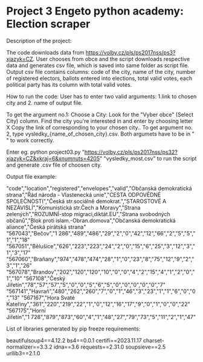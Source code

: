 # Project 3 Engeto python academy: Election scraper

Description of the project:

The code downloads data from https://volby.cz/pls/ps2017nss/ps3?xjazyk=CZ.
User chooses from obce and the script downloads respective data and generates csv file, which is saved into same folder as script file.
Output csv file contains columns: code of the city, name of the city, number of registered electors, ballots entered into elections, total valid votes, each political party has its column with total valid votes. 

How to run the code:
User has to enter two valid arguments: 1.link to chosen city and 2. name of output file.

To get the argument no.1:
Choose a City:
Look for the "Vyber obce" (Select City) column.
Find the city you're interested in and enter by choosing letter X
Copy the link of corresponding to your chosen city.. 
To get argument no. 2, type vysledky_{name_of_chosen_city}.csv. 
Both argumets have to be in " " to work correctly.

Enter eg. python project03.py "https://volby.cz/pls/ps2017nss/ps32?xjazyk=CZ&xkraj=6&xnumnuts=4205" "vysledky_most.csv" to run the script and generate .csv file of choosen city.

Output file example:

"code","location","registered","envelopes","valid","Občanská demokratická strana","Řád národa - Vlastenecká unie","CESTA ODPOVĚDNÉ SPOLEČNOSTI","Česká str.sociálně demokrat.","STAROSTOVÉ A NEZÁVISLÍ","Komunistická str.Čech a Moravy","Strana zelených","ROZUMNÍ-stop migraci,diktát.EU","Strana svobodných občanů","Blok proti islam.-Obran.domova","Občanská demokratická aliance","Česká pirátská strana"
"567043","Bečov","1 286","489","486","29","2","0","42","12","66","2","5","5","1","1","18"
"567051","Bělušice","626","223","223","24","2","0","15","6","25","3","12","3","1","3","17"
"567060","Braňany","974","478","474","28","1","0","23","8","75","12","9","2","3","1","26"
"567078","Brandov","202","120","120","10","0","0","4","2","15","4","1","2","0","1","10"
"567108","Český Jiřetín","78","57","57","5","0","0","5","6","5","0","0","0","0","0","7"
"567141","Havraň","480","262","260","7","0","1","46","3","23","1","1","6","0","0","13"
"567167","Hora Svaté Kateřiny","361","220","219","22","1","0","12","16","17","9","0","1","0","0","22"
"567175","Horní Jiřetín","1 728","879","873","60","4","1","48","27","79","73","5","11","2","1","47"



List of libraries generated by pip freeze requirements:

beautifulsoup4==4.12.2
bs4==0.0.1
certifi==2023.11.17
charset-normalizer==3.3.2
idna==3.6
requests==2.31.0
soupsieve==2.5
urllib3==2.1.0
